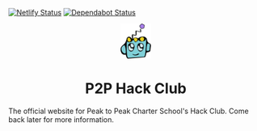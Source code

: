 [![Netlify Status](https://api.netlify.com/api/v1/badges/9a24d489-6f78-40fa-91cd-4144d2580d0b/deploy-status)](https://app.netlify.com/sites/p2phackclub/deploys)
[![Dependabot Status](https://api.dependabot.com/badges/status?host=github&repo=thatrobotdev/p2phackclub)](https://dependabot.com)
<p align="center">
  <a href="https://www.hackclub.com">
    <img alt="P2P Hack Club Logo" src="static/logo.svg" width="60" />
  </a>
</p>
<h1 align="center">
  P2P Hack Club
</h1>

The official website for Peak to Peak Charter School's Hack Club.
Come back later for more information.
